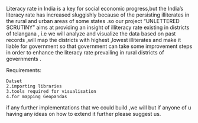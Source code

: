 Literacy rate in India is a key for social economic progress,but the India’s literacy rate has increased sluggishly because of the persisting illiterates in the rural and urban areas 
of some states .so our project “UNLETTERED SCRUTINY” aims at providing an insight of illiteracy rate existing in districts of telangana ,
i.e we will analyze and visualize the data based on past records ,will map the districts with highest ,lowest illiterates
and make it liable for government so that government can take some improvement steps in order to enhance the literacy rate prevailing in rural districts of governments .

Requirements:

    Datset
    2.importing libraries
    3.tools required for visualisation
    4.for mapping Geopandas

if any further implementations that we could build ,we will but if anyone of u having any ideas on how to extend it further please suggest us.